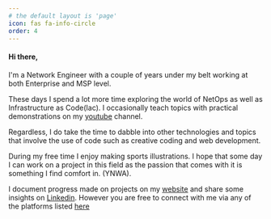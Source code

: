 ```yaml
---
# the default layout is 'page'
icon: fas fa-info-circle
order: 4
---
```


#### Hi there,

I'm a Network Engineer with a couple of years under my belt working at both Enterprise and MSP level.

These days I spend a lot more time exploring the world of NetOps as well as Infrastructure as Code(Iac). I occasionally teach topics with practical demonstrations on my [youtube](https://www.youtube.com/@chidiejimonu) channel.

Regardless, I do take the time to dabble into other technologies and topics that involve the use of code such as creative coding and web development.

During my free time I enjoy making sports illustrations. I hope that some day I can work on a project in this field as the passion that comes with it is something I find comfort in. (YNWA).

I document progress made on projects on my [website](https://chidimyke.github.io) and share some insights on [Linkedin](https://www.linkedin.com/in/chidiebere-ejimonu/). However you are free to connect with me via any of the platforms listed [here](https://linktr.ee/chidiejimonu)
